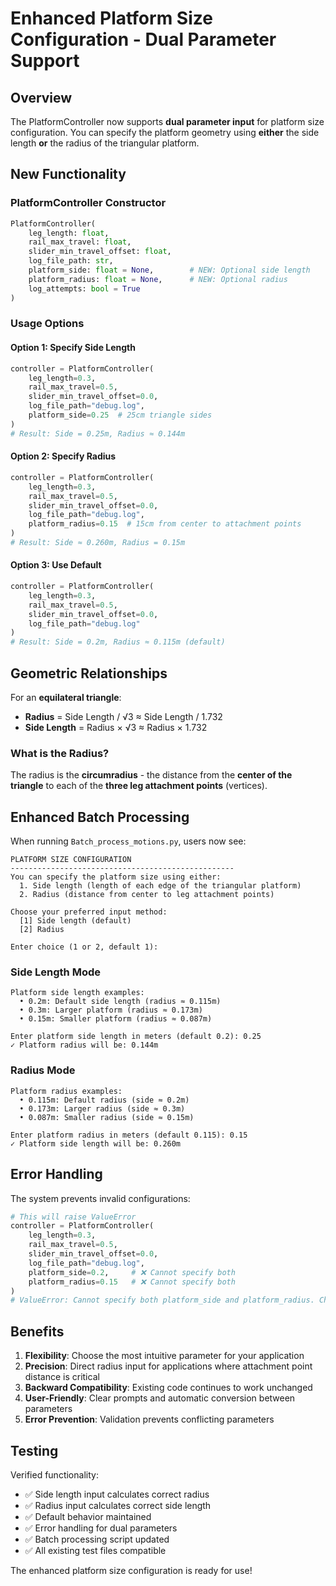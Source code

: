 # Enhanced Platform Size Configuration - Dual Parameter Support

## Overview
The PlatformController now supports **dual parameter input** for platform size configuration. You can specify the platform geometry using **either** the side length **or** the radius of the triangular platform.

## New Functionality

### PlatformController Constructor
```python
PlatformController(
    leg_length: float,
    rail_max_travel: float, 
    slider_min_travel_offset: float,
    log_file_path: str,
    platform_side: float = None,        # NEW: Optional side length
    platform_radius: float = None,      # NEW: Optional radius
    log_attempts: bool = True
)
```

### Usage Options

#### Option 1: Specify Side Length
```python
controller = PlatformController(
    leg_length=0.3,
    rail_max_travel=0.5,
    slider_min_travel_offset=0.0,
    log_file_path="debug.log",
    platform_side=0.25  # 25cm triangle sides
)
# Result: Side = 0.25m, Radius ≈ 0.144m
```

#### Option 2: Specify Radius
```python
controller = PlatformController(
    leg_length=0.3,
    rail_max_travel=0.5,
    slider_min_travel_offset=0.0,
    log_file_path="debug.log",
    platform_radius=0.15  # 15cm from center to attachment points
)
# Result: Side ≈ 0.260m, Radius = 0.15m
```

#### Option 3: Use Default
```python
controller = PlatformController(
    leg_length=0.3,
    rail_max_travel=0.5,
    slider_min_travel_offset=0.0,
    log_file_path="debug.log"
)
# Result: Side = 0.2m, Radius ≈ 0.115m (default)
```

## Geometric Relationships

For an **equilateral triangle**:
- **Radius** = Side Length / √3 ≈ Side Length / 1.732
- **Side Length** = Radius × √3 ≈ Radius × 1.732

### What is the Radius?
The radius is the **circumradius** - the distance from the **center of the triangle** to each of the **three leg attachment points** (vertices).

## Enhanced Batch Processing

When running `Batch_process_motions.py`, users now see:

```
PLATFORM SIZE CONFIGURATION
--------------------------------------------------
You can specify the platform size using either:
  1. Side length (length of each edge of the triangular platform)
  2. Radius (distance from center to leg attachment points)

Choose your preferred input method:
  [1] Side length (default)
  [2] Radius

Enter choice (1 or 2, default 1): 
```

### Side Length Mode
```
Platform side length examples:
  • 0.2m: Default side length (radius ≈ 0.115m)
  • 0.3m: Larger platform (radius ≈ 0.173m)
  • 0.15m: Smaller platform (radius ≈ 0.087m)

Enter platform side length in meters (default 0.2): 0.25
✓ Platform radius will be: 0.144m
```

### Radius Mode
```
Platform radius examples:
  • 0.115m: Default radius (side ≈ 0.2m)
  • 0.173m: Larger radius (side ≈ 0.3m)
  • 0.087m: Smaller radius (side ≈ 0.15m)

Enter platform radius in meters (default 0.115): 0.15
✓ Platform side length will be: 0.260m
```

## Error Handling

The system prevents invalid configurations:
```python
# This will raise ValueError
controller = PlatformController(
    leg_length=0.3,
    rail_max_travel=0.5,
    slider_min_travel_offset=0.0,
    log_file_path="debug.log",
    platform_side=0.2,     # ❌ Cannot specify both
    platform_radius=0.15   # ❌ Cannot specify both
)
# ValueError: Cannot specify both platform_side and platform_radius. Choose one.
```

## Benefits

1. **Flexibility**: Choose the most intuitive parameter for your application
2. **Precision**: Direct radius input for applications where attachment point distance is critical
3. **Backward Compatibility**: Existing code continues to work unchanged
4. **User-Friendly**: Clear prompts and automatic conversion between parameters
5. **Error Prevention**: Validation prevents conflicting parameters

## Testing

Verified functionality:
- ✅ Side length input calculates correct radius
- ✅ Radius input calculates correct side length  
- ✅ Default behavior maintained
- ✅ Error handling for dual parameters
- ✅ Batch processing script updated
- ✅ All existing test files compatible

The enhanced platform size configuration is ready for use!
